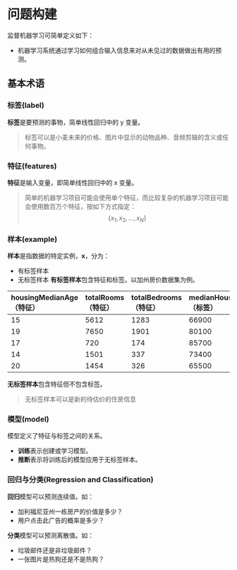 # 问题构建
监督机器学习可简单定义如下：
- 机器学习系统通过学习如何组合输入信息来对从未见过的数据做出有用的预测。

## 基本术语

### 标签(label)
**标签**是要预测的事物，简单线性回归中的 y 变量。
> 标签可以是小麦未来的价格、图片中显示的动物品种、音频剪辑的含义或任何事物。

### 特征(features)
**特征**是输入变量，即简单线性回归中的 x 变量。
> 简单的机器学习项目可能会使用单个特征，而比较复杂的机器学习项目可能会使用数百万个特征，按如下方式指定：
$$\{x_1,x_2,\dots,x_N\}$$

### 样本(example)
**样本**是指数据的特定实例，**x**，分为：
 - 有标签样本
 - 无标签样本
**有标签样本**包含特征和标签。以加州房价数据集为例。

| housingMedianAge<br>（特征） | totalRooms<br>（特征）| totalBedrooms<br>（特征） | medianHouseValue<br>（标签）|
| :--- | :--- | :--- | :--- |
|15 |	5612 |	1283 |	66900 |
|19 |	7650 |	1901 |	80100 |
|17 |	720  |	174 |	85700 |
|14 |	1501 |	337 |	73400 |
|20 |	1454 |	326 |	65500 |

**无标签样本**包含特征但不包含标签。
> 无标签样本可以是新的待估价的住房信息

### 模型(model)
模型定义了特征与标签之间的关系。
 - **训练**表示创建或学习模型。
 - **推断**表示将训练后的模型应用于无标签样本。

### 回归与分类(Regression and Classification)
**回归**模型可以预测连续值。如：
 - 加利福尼亚州一栋房产的价值是多少？
 - 用户点击此广告的概率是多少？

**分类**模型可以预测离散值。如：
- 垃圾邮件还是非垃圾邮件？
- 一张图片是热狗还是不是热狗？
